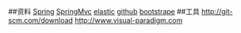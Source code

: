 ##资料
[Spring](https://spring.io.guides)
[SpringMvc](https://spring.io/guides/gs/serving-web-content/)
[elastic](https://elasticsearch.cn/explore)
[github](https://developer.github.com/v3/guides/managing-deploy-keys/#deploy-keys)
[bootstrape](https://v3.bootcss.com/getting-started/)
##工具
http://git-scm.com/download
http://www.visual-paradigm.com
